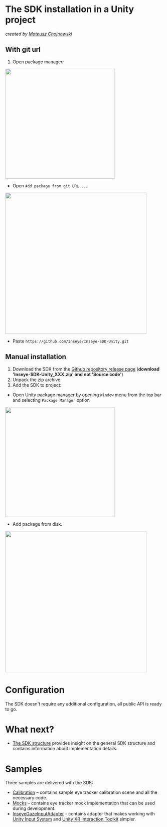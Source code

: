 # The SDK installation in a Unity project
*created by [Mateusz Chojnowski](mailto:mateusz.chojnowski@inseye.com)*

## With git url

1. Open package manager:

[<img src="../images/install_package_unity.png" width="350"/>](../images/install_package_unity.png)

- Open `Add package from git URL...`.

[<image src="../images/install_package_git.png" width="450"/>](../images/install_package_git.png)

- Paste `https://github.com/Inseye/Inseye-SDK-Unity.git`

## Manual installation

1. Download the SDK from the [Github repository release page](https://github.com/Inseye/Inseye-SDK-Unity/releases/latest) (**download 'Inseye-SDK-Unity_XXX.zip' and not 'Source code'**) 
2. Unpack the zip archive.
3. Add the SDK to project:
- Open Unity package manager by opening `Window` menu from the top bar and selecting `Package Manager` option

[<img src="../images/install_package_unity.png" width="350"/>](../images/install_package_unity.png)

- Add package from disk.

[<image src="../images/install_package_manager.png" width="450"/>](../images/install_package_manager.png)

# Configuration
The SDK doesn't require any additional configuration, all public API is ready to go.

# What next?
- [The SDK structure](./sdk_structure.md) provides insight on the general SDK structure and contains information about implementation details.

# Samples
Three samples are delivered with the SDK:
- [Calibration](./samples/calibration.md) – contains sample eye tracker calibration scene and all the necessary code.
- [Mocks](./samples/mock.md) – contains eye tracker mock implementation that can be used during development.
- [InseyeGazeInputAdapter](./samples/adapter.md) - contains adapter that makes working with [Unity Input System](https://docs.unity3d.com/Packages/com.unity.inputsystem@1.7/manual/index.html) and [Unity XR Interaction Toolkit](https://docs.unity3d.com/Packages/com.unity.xr.interaction.toolkit@2.5/manual/index.html) simpler.